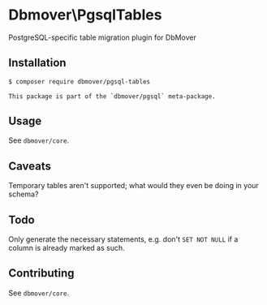 # Dbmover\PgsqlTables
PostgreSQL-specific table migration plugin for DbMover

## Installation
```sh
$ composer require dbmover/pgsql-tables
```

    This package is part of the `dbmover/pgsql` meta-package.

## Usage
See `dbmover/core`.

## Caveats
Temporary tables aren't supported; what would they even be doing in your schema?

## Todo
Only generate the necessary statements, e.g. don't `SET NOT NULL` if a column
is already marked as such.

## Contributing
See `dbmover/core`.

